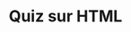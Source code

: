 ---
slug: "quiz-2"
title: "Quiz sur HTML"
questions:
  - text: "Quelle balise est utilisée pour créer un lien hypertexte en HTML ?"
    options:
      - "<a>"
      - "<link>"
      - "<href>"
      - "<url>"
    answer: 0
  - text: "Quelle balise est utilisée pour insérer une image en HTML ?"
    options:
      - "<img>"
      - "<picture>"
      - "<src>"
      - "<image>"
    answer: 0
  - text: "Quelle balise est utilisée pour créer un paragraphe en HTML ?"
    options:
      - "<p>"
      - "<paragraph>"
      - "<text>"
      - "<para>"
    answer: 0
---